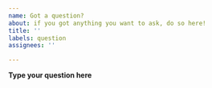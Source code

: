 ```yaml
---
name: Got a question?
about: if you got anything you want to ask, do so here!
title: ''
labels: question
assignees: ''

---
```


**Type your question here**
